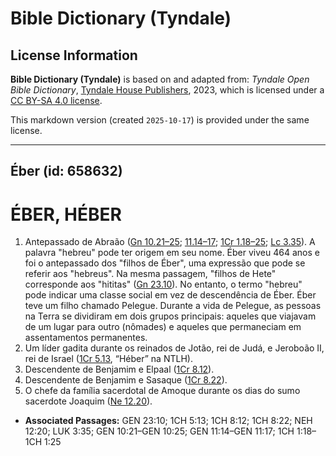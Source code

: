 # Bible Dictionary (Tyndale)

## License Information

**Bible Dictionary (Tyndale)** is based on and adapted from: _Tyndale Open Bible Dictionary_, [Tyndale House Publishers](https://tyndaleopenresources.com/), 2023, which is licensed under a [CC BY-SA 4.0 license](https://creativecommons.org/licenses/by-sa/4.0/legalcode.en).

This markdown version (created `2025-10-17`) is provided under the same license.



--------------------------------

## Éber (id: 658632)

ÉBER, HÉBER
===========

1. Antepassado de Abraão ([Gn 10\.21–25](https://ref.ly/Gen10:21-Gen10:25); [11\.14–17](https://ref.ly/Gen11:14-Gen11:17); [1Cr 1\.18–25](https://ref.ly/1Chr1:18-1Chr1:25); [Lc 3\.35](https://ref.ly/Luke3:35)). A palavra "hebreu" pode ter origem em seu nome. Éber viveu 464 anos e foi o antepassado dos "filhos de Éber", uma expressão que pode se referir aos "hebreus". Na mesma passagem, "filhos de Hete" corresponde aos "hititas" ([Gn 23\.10](https://ref.ly/Gen23:10)). No entanto, o termo "hebreu" pode indicar uma classe social em vez de descendência de Éber. Éber teve um filho chamado Pelegue. Durante a vida de Pelegue, as pessoas na Terra se dividiram em dois grupos principais: aqueles que viajavam de um lugar para outro (nômades) e aqueles que permaneciam em assentamentos permanentes.
2. Um líder gadita durante os reinados de Jotão, rei de Judá, e Jeroboão II, rei de Israel ([1Cr 5\.13](https://ref.ly/1Chr5:13), “Héber” na NTLH).
3. Descendente de Benjamim e Elpaal ([1Cr 8\.12](https://ref.ly/1Chr8:12)).
4. Descendente de Benjamim e Sasaque ([1Cr 8\.22](https://ref.ly/1Chr8:22)).
5. O chefe da família sacerdotal de Amoque durante os dias do sumo sacerdote Joaquim ([Ne 12\.20](https://ref.ly/Neh12:20)).

* **Associated Passages:** GEN 23:10; 1CH 5:13; 1CH 8:12; 1CH 8:22; NEH 12:20; LUK 3:35; GEN 10:21–GEN 10:25; GEN 11:14–GEN 11:17; 1CH 1:18–1CH 1:25

